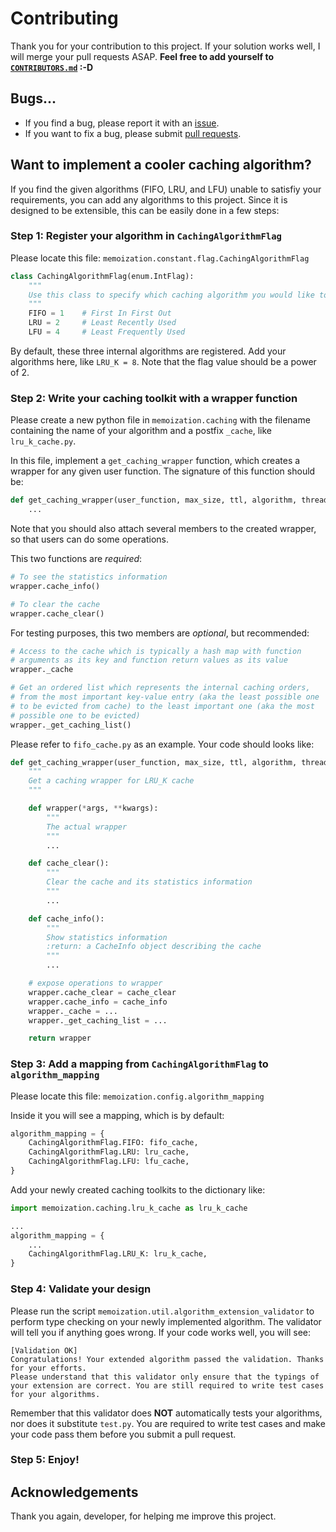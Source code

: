 # Contributing

Thank you for your contribution to this project. If your solution works well, I will merge your pull requests ASAP. 
**Feel free to add yourself to [`CONTRIBUTORS.md`](https://github.com/lonelyenvoy/python-memoization/blob/master/CONTRIBUTORS.md) :-D**

## Bugs...

- If you find a bug, please report it with an [issue](https://github.com/lonelyenvoy/python-memoization/issues).
- If you want to fix a bug, please submit [pull requests](https://github.com/lonelyenvoy/python-memoization/pulls).

## Want to implement a cooler caching algorithm?

If you find the given algorithms (FIFO, LRU, and LFU) unable to satisfiy your requirements, 
you can add any algorithms to this project. Since it is designed to be extensible, 
this can be easily done in a few steps:

### Step 1: Register your algorithm in `CachingAlgorithmFlag`

Please locate this file: `memoization.constant.flag.CachingAlgorithmFlag`

```python
class CachingAlgorithmFlag(enum.IntFlag):
    """
    Use this class to specify which caching algorithm you would like to use
    """
    FIFO = 1    # First In First Out
    LRU = 2     # Least Recently Used
    LFU = 4     # Least Frequently Used

```

By default, these three internal algorithms are registered. 
Add your algorithms here, like `LRU_K = 8`. Note that the flag value should be a power of 2.


### Step 2: Write your caching toolkit with a wrapper function

Please create a new python file in `memoization.caching` with the filename
containing the name of your algorithm and a postfix `_cache`, like `lru_k_cache.py`.

In this file, implement a `get_caching_wrapper` function, which creates a wrapper 
for any given user function. The signature of this function should be:
```python
def get_caching_wrapper(user_function, max_size, ttl, algorithm, thread_safe):
    ...
```

Note that you should also attach several members to the created wrapper, 
so that users can do some operations. 

This two functions are *required*:

```python
# To see the statistics information
wrapper.cache_info()

# To clear the cache
wrapper.cache_clear()
```

For testing purposes, this two members are *optional*, but recommended:
```python
# Access to the cache which is typically a hash map with function 
# arguments as its key and function return values as its value
wrapper._cache

# Get an ordered list which represents the internal caching orders,
# from the most important key-value entry (aka the least possible one 
# to be evicted from cache) to the least important one (aka the most 
# possible one to be evicted)
wrapper._get_caching_list()
```

Please refer to `fifo_cache.py` as an example. Your code should looks like:

```python
def get_caching_wrapper(user_function, max_size, ttl, algorithm, thread_safe):
    """
    Get a caching wrapper for LRU_K cache
    """

    def wrapper(*args, **kwargs):
        """
        The actual wrapper
        """
        ...

    def cache_clear():
        """
        Clear the cache and its statistics information
        """
        ...

    def cache_info():
        """
        Show statistics information
        :return: a CacheInfo object describing the cache
        """
        ...

    # expose operations to wrapper
    wrapper.cache_clear = cache_clear
    wrapper.cache_info = cache_info
    wrapper._cache = ...
    wrapper._get_caching_list = ...

    return wrapper

```

### Step 3: Add a mapping from `CachingAlgorithmFlag` to `algorithm_mapping`

Please locate this file: `memoization.config.algorithm_mapping`

Inside it you will see a mapping, which is by default:

```python
algorithm_mapping = {
    CachingAlgorithmFlag.FIFO: fifo_cache,
    CachingAlgorithmFlag.LRU: lru_cache,
    CachingAlgorithmFlag.LFU: lfu_cache,
}
```

Add your newly created caching toolkits to the dictionary like:
```python
import memoization.caching.lru_k_cache as lru_k_cache

...
algorithm_mapping = {
    ...
    CachingAlgorithmFlag.LRU_K: lru_k_cache,
}
```


### Step 4: Validate your design

Please run the script `memoization.util.algorithm_extension_validator` to perform
type checking on your newly implemented algorithm. The validator will tell you 
if anything goes wrong. If your code works well, you will see:

```
[Validation OK]
Congratulations! Your extended algorithm passed the validation. Thanks for your efforts.
Please understand that this validator only ensure that the typings of your extension are correct. You are still required to write test cases for your algorithms.
```

Remember that this validator does **NOT** automatically tests your algorithms, 
nor does it substitute `test.py`. You are required to write test cases and make 
your code pass them before you submit a pull request.


### Step 5: Enjoy!


## Acknowledgements

Thank you again, developer, for helping me improve this project.
